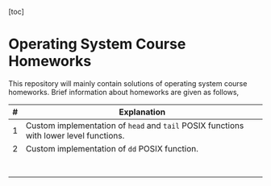 [toc]

# Operating System Course Homeworks

This repository will mainly contain solutions of operating system course homeworks. Brief information about homeworks are given as follows,

| #    | Explanation                                                  |
| ---- | ------------------------------------------------------------ |
| 1    | Custom implementation of `head` and `tail` POSIX functions with lower level functions. |
| 2    | Custom implementation of `dd` POSIX function.                |
|      |                                                              |
|      |                                                              |
|      |                                                              |
|      |                                                              |
|      |                                                              |
|      |                                                              |
|      |                                                              |

